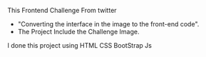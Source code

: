 This Frontend Challenge From twitter
- "Converting the interface in the image to the front-end code".
- The Project Include the Challenge Image.

I done this project using 
HTML
CSS
BootStrap
Js
